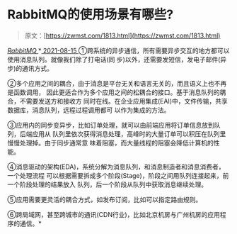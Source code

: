 <!--yml
category: 未分类
date: 0001-01-01 00:00:00
--->

# RabbitMQ的使用场景有哪些?

> 原文：[https://zwmst.com/1813.html](https://zwmst.com/1813.html)

   [ *RabbitMQ* ](https://zwmst.com/rabbitmq)*[ <time datetime="2021-08-15T16:35:48+08:00"> 2021-08-15 </time> ](https://zwmst.com/1813.html)  ①跨系统的异步通信，所有需要异步交互的地方都可以使用消息队列。就像我们除了打电话(同 步)以外，还需要发短信，发电子邮件(异步)的通讯方式。

②多个应用之间的耦合，由于消息是平台无关和语言无关的，而且语义上也不再是函数调用， 因此更适合作为多个应用之间的松耦合的接口。基于消息队列的耦合，不需要发送方和接收方 同时在线。在企业应用集成(EAI)中，文件传输，共享数据库，消息队列，远程过程调用都可 以作为集成的方法。

③应用内的同步变异步，比如订单处理，就可以由前端应用将订单信息放到队列，后端应用从 队列里依次获得消息处理，高峰时的大量订单可以积压在队列里慢慢处理掉。由于同步通常意 味着阻塞，而大量线程的阻塞会降低计算机的性能。

④消息驱动的架构(EDA)，系统分解为消息队列，和消息制造者和消息消费者，一个处理流程 可以根据需要拆成多个阶段(Stage)，阶段之间用队列连接起来，前一个阶段处理的结果放入 队列，后一个阶段从队列中获取消息继续处理。

⑤应用需要更灵活的耦合方式，如发布订阅，比如可以指定路由规则。

⑥跨局域网，甚至跨城市的通讯(CDN行业)，比如北京机房与广州机房的应用程序的通信。*